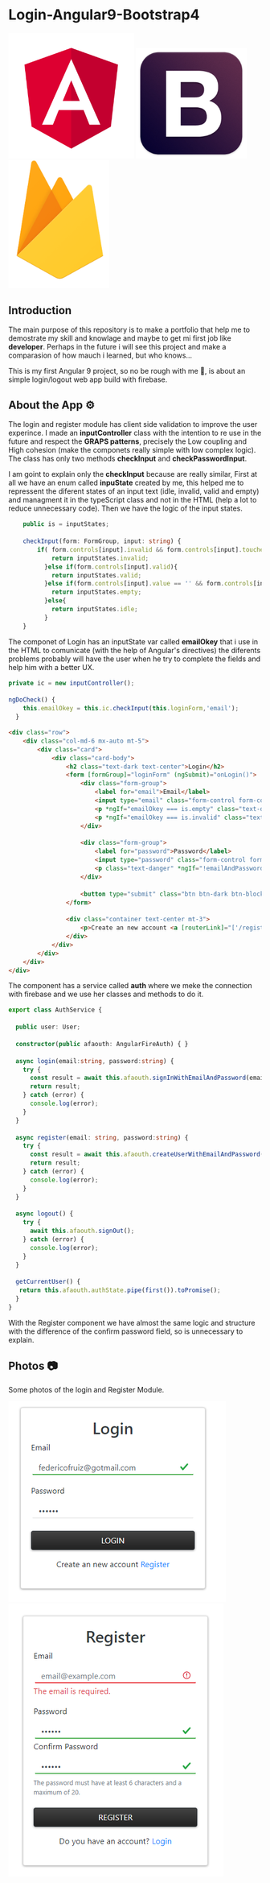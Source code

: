 # Login-Angular9-Bootstrap4

<div class="row">
  <img src="img/angular.png" width="250px"/>
<img src="img/bootstrap.png" width="220px"/>
<img src="img/firebase.png" width="200px"/>
</div>


## Introduction 

The main purpose of this repository is to make a portfolio that help me to demostrate my skill and knowlage and maybe to get mi first job like **developer**. Perhaps in the future i will see this project and make a comparasion of how mauch i learned, but who knows... 

This is my first Angular 9 project, so no be rough with me 😬, is about an simple login/logout web app build with firebase.

## About the App ⚙

The login and register module has client side validation to improve the user experince.
I made an **inputController** class with the intention to re use in the future and respect the **GRAPS patterns**, 
precisely the Low coupling and High cohesion (make the componets really simple with low complex logic). The class has only two methods **checkInput** and **checkPasswordInput**.

I am goint to explain only the **checkInput** because are really similar, First at all we have an enum called **inpuState** created by me, this helped me to repressent the diferent states of an input text (idle, invalid, valid and empty) and managment it in the typeScript class and not in the HTML (help a lot to reduce unnecessary code). Then we have the logic of the input states.

```TypeScript
    public is = inputStates;

    checkInput(form: FormGroup, input: string) {
        if( form.controls[input].invalid && form.controls[input].touched && form.controls[input].value != '') {
            return inputStates.invalid;
          }else if(form.controls[input].valid){
            return inputStates.valid;
          }else if(form.controls[input].value == '' && form.controls[input].touched){
            return inputStates.empty;
          }else{
            return inputStates.idle;
          }
    }
```

The componet of Login has an inputState var called **emailOkey** that i use in the HTML to comunicate (with the help of Angular's directives) the diferents problems probably will have the user when he try to complete the fields and help him with a better UX.

```TypeScript
private ic = new inputController();

ngDoCheck() {
    this.emailOkey = this.ic.checkInput(this.loginForm,'email');
  }
```
  
  
```html
<div class="row">
    <div class="col-md-6 mx-auto mt-5">
        <div class="card">
            <div class="card-body">
                <h2 class="text-dark text-center">Login</h2>
                <form [formGroup]="loginForm" (ngSubmit)="onLogin()">                
                    <div class="form-group">
                        <label for="email">Email</label>
                        <input type="email" class="form-control form-control-custom" formControlName="email" ngModel email="true" required [ngClass]="{'is-valid' : emailOkey === is.valid,'is-invalid' : emailOkey === is.invalid || emailOkey === is.empty}">
                        <p *ngIf="emailOkey === is.empty" class="text-danger">The email is required.</p>
                        <p *ngIf="emailOkey === is.invalid" class="text-danger">This is not a valid email.</p>
                    </div>

                    <div class="form-group">
                        <label for="password">Password</label>
                        <input type="password" class="form-control form-control-custom" formControlName="password">     
                        <p class="text-danger" *ngIf="!emailAndPasswordOkey">The email, the password or both are wrong.</p>                    
                    </div>
        
                    <button type="submit" class="btn btn-dark btn-block">Login</button>
                </form>

                <div class="container text-center mt-3">
                    <p>Create an new account <a [routerLink]="['/register']">Register</a></p>
                </div>   
            </div>
        </div>
    </div>
</div>
```
 The component has a service called **auth** where we meke the connection with firebase and we use her classes and methods to do it.

```TypeScript
export class AuthService {

  public user: User;

  constructor(public afaouth: AngularFireAuth) { }

  async login(email:string, password:string) {
    try {
      const result = await this.afaouth.signInWithEmailAndPassword(email, password);
      return result;
    } catch (error) {
      console.log(error);
    }    
  }

  async register(email: string, password:string) {
    try {
      const result = await this.afaouth.createUserWithEmailAndPassword(email, password);
      return result;
    } catch (error) {
      console.log(error);      
    }    
  }

  async logout() {
    try {
      await this.afaouth.signOut();
    } catch (error) {
      console.log(error);      
    }    
  }

  getCurrentUser() {
   return this.afaouth.authState.pipe(first()).toPromise();
  }
}

```

With the Register component we have almost the same logic and structure with the difference of the confirm password field, so is unnecessary to explain.

## Photos 📷
Some photos of the login and Register Module.

<img src="img/login.png"/>
<img src="img/register.png"/>
